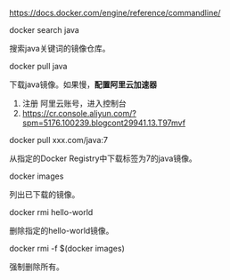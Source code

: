 https://docs.docker.com/engine/reference/commandline/



docker search java

搜索java关键词的镜像仓库。



docker pull java

下载java镜像。如果慢，**配置阿里云加速器**

1. 注册 阿里云账号，进入控制台
2. https://cr.console.aliyun.com/?spm=5176.100239.blogcont29941.13.T97mvf

docker pull xxx.com/java:7

从指定的Docker Registry中下载标签为7的java镜像。



docker  images

列出已下载的镜像。

docker rmi hello-world

删除指定的hello-world镜像。

docker rmi -f $\(docker images\)

强制删除所有。





